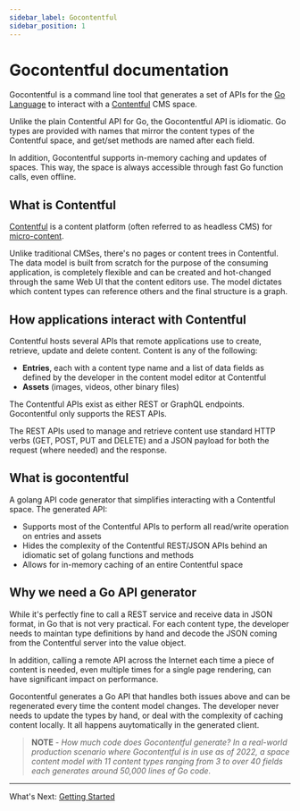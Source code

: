 ```yaml
---
sidebar_label: Gocontentful
sidebar_position: 1
---
```


# Gocontentful documentation

Gocontentful is a command line tool that generates a set of APIs for the [Go Language](https://go.dev) to interact with a [Contentful](https://www.contentful.com) CMS space.

Unlike the plain Contentful API for Go, the Gocontentful API is idiomatic. Go types are provided with names that mirror the content types of the Contentful space, and get/set methods are named after each field.

In addition, Gocontentful supports in-memory caching and updates of spaces. This way, the space is always accessible through fast Go function calls, even offline.

## What is Contentful

[Contentful](https://www.contentful.com/) is a content platform (often referred to as headless CMS) for [micro-content](https://www.contentful.com/r/knowledgebase/content-as-a-microservice/).

Unlike traditional CMSes, there's no pages or content trees in Contentful. The data model is built from scratch for the purpose of the consuming application, is completely flexible and can be created and hot-changed through the same Web UI that the content editors use. The model dictates which content types can reference others and the final structure is a graph.

## How applications interact with Contentful

Contentful hosts several APIs that remote applications use to create, retrieve, update and delete content. Content is any of the following:

- **Entries**, each with a content type name and a list of data fields as defined by the developer in the content model editor at Contentful
- **Assets** (images, videos, other binary files)

The Contentful APIs exist as either REST or GraphQL endpoints. Gocontentful only supports the REST APIs.

The REST APIs used to manage and retrieve content use standard HTTP verbs (GET, POST, PUT and DELETE) and a JSON payload for both the request (where needed) and the response.

## What is gocontentful

A golang API code generator that simplifies interacting with a Contentful space. The generated API:

- Supports most of the Contentful APIs to perform all read/write operation on entries and assets
- Hides the complexity of the Contentful REST/JSON APIs behind an idiomatic set of golang functions and methods
- Allows for in-memory caching of an entire Contentful space

## Why we need a Go API generator

While it's perfectly fine to call a REST service and receive data in JSON format, in Go that is not very practical. For each content type, the developer needs to maintan type definitions by hand and decode the JSON coming from the Contentful server into the value object.

In addition, calling a remote API across the Internet each time a piece of content is needed, even multiple times for a single page rendering, can have significant impact on performance.

Gocontentful generates a Go API that handles both issues above and can be regenerated every time the content model changes. The developer never needs to update the types by hand, or deal with the complexity of caching content locally. It all happens auytomatically in the generated client.

> **NOTE** - _How much code does Gocontentful generate? In a real-world production scenario where Gocontentful is in use as of 2022, a space content model with 11 content types ranging from 3 to over 40 fields each generates around 50,000 lines of Go code._

[//]: # (Footer)

---

What's Next: [Getting Started](gettingstarted.md)
